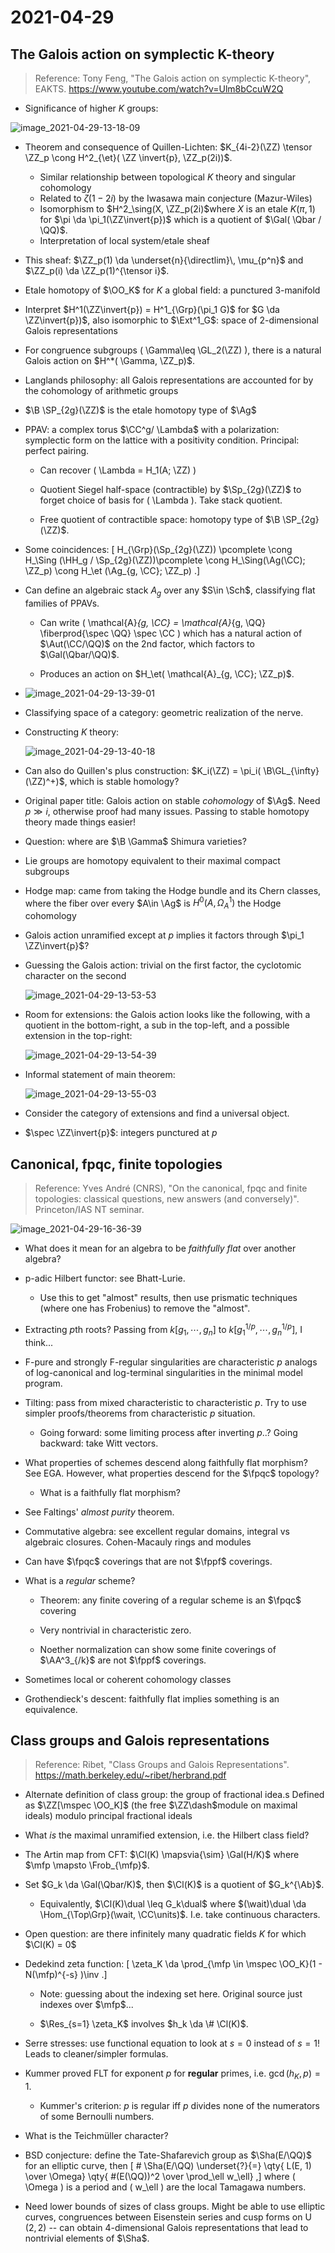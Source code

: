 # 2021-04-29

## The Galois action on symplectic K-theory

> Reference: Tony Feng, "The Galois action on symplectic K-theory", EAKTS. <https://www.youtube.com/watch?v=Ulm8bCcuW2Q>

- Significance of higher $K$ groups:

![image_2021-04-29-13-18-09](figures/image_2021-04-29-13-18-09.png)

- Theorem and consequence of Quillen-Lichten: $K_{4i-2}(\ZZ) \tensor \ZZ_p \cong H^2_{\et}( \ZZ \invert{p}, \ZZ_p(2i))$.
  - Similar relationship between topological $K$ theory and singular cohomology
  - Related to $\zeta(1-2i)$ by the Iwasawa main conjecture (Mazur-Wiles)
  - Isomorphism to $H^2_\sing(X, \ZZ_p(2i)$where $X$ is an etale $K(\pi, 1)$ for $\pi \da \pi_1(\ZZ\invert{p})$ which is a quotient of $\Gal( \Qbar / \QQ)$.
  - Interpretation of local system/etale sheaf 

- This sheaf: $\ZZ_p(1) \da \underset{n}{\directlim}\, \mu_{p^n}$ and $\ZZ_p(i) \da \ZZ_p(1)^{\tensor i}$.

- Etale homotopy of $\OO_K$ for $K$ a global field: a punctured 3-manifold
- Interpret $H^1(\ZZ\invert{p}) = H^1_{\Grp}(\pi_1 G)$ for $G \da \ZZ\invert{p})$, also isomorphic to $\Ext^1_G$: space of 2-dimensional Galois representations

- For congruence subgroups \( \Gamma\leq \GL_2(\ZZ) \), there is a natural Galois action on $H^*( \Gamma, \ZZ_p)$.

- Langlands philosophy: all Galois representations are accounted for by the cohomology of arithmetic groups

- $\B \SP_{2g}(\ZZ)$ is the etale homotopy type of $\Ag$

- PPAV: a complex torus $\CC^g/ \Lambda$ with a polarization: symplectic form on the lattice with a positivity condition.
  Principal: perfect pairing.

  - Can recover \( \Lambda = H_1(A; \ZZ) \) 
  - Quotient Siegel half-space (contractible) by $\Sp_{2g}(\ZZ)$ to forget choice of basis for \( \Lambda \).
  Take stack quotient.

  - Free quotient of contractible space: homotopy type of $\B \SP_{2g}(\ZZ)$.

- Some coincidences:
\[
H_{\Grp}(\Sp_{2g}(\ZZ)) \pcomplete
\cong
H_\Sing (\HH_g / \Sp_{2g}(\ZZ))\pcomplete
\cong
H_\Sing(\Ag(\CC); \ZZ_p)
\cong 
H_\et (\Ag_{g, \CC}; \ZZ_p)
.\]

- Can define an algebraic stack $A_g$ over any $S\in \Sch$, classifying flat families of PPAVs.
  - Can write \( \mathcal{A}_{g, \CC} = \mathcal{A}_{g, \QQ} \fiberprod{\spec \QQ} \spec \CC    \) which has a natural action of $\Aut(\CC/\QQ)$ on the 2nd factor, which factors to $\Gal(\Qbar/\QQ)$.

  - Produces an action on $H_\et( \mathcal{A}_{g, \CC}; \ZZ_p)$. 


- ![image_2021-04-29-13-39-01](figures/image_2021-04-29-13-39-01.png)

- Classifying space of a category: geometric realization of the nerve.

- Constructing $K$ theory:

  ![image_2021-04-29-13-40-18](figures/image_2021-04-29-13-40-18.png)

- Can also do Quillen's plus construction: $K_i(\ZZ) = \pi_i( \B\GL_{\infty}(\ZZ)^+)$, which is stable homology?

- Original paper title: Galois action on stable *cohomology* of $\Ag$.
  Need $p\gg i$, otherwise proof had many issues.
  Passing to stable homotopy theory made things easier!

- Question: where are $\B \Gamma$ Shimura varieties?

- Lie groups are homotopy equivalent to their maximal compact subgroups

- Hodge map: came from taking the Hodge bundle and its Chern classes, where the fiber over every $A\in \Ag$ is $H^0(A, \Omega_A^1)$ the Hodge cohomology

- Galois action unramified except at $p$ implies it factors through $\pi_1 \ZZ\invert{p}$?

- Guessing the Galois action: trivial on the first factor, the cyclotomic character on the second

  ![image_2021-04-29-13-53-53](figures/image_2021-04-29-13-53-53.png)

- Room for extensions: the Galois action looks like the following, with a quotient in the bottom-right, a sub in the top-left, and a possible extension in the top-right:

  ![image_2021-04-29-13-54-39](figures/image_2021-04-29-13-54-39.png)

- Informal statement of main theorem:

  ![image_2021-04-29-13-55-03](figures/image_2021-04-29-13-55-03.png)

- Consider the category of extensions and find a universal object.

- $\spec \ZZ\invert{p}$: integers punctured at $p$

## Canonical, fpqc, finite topologies

> Reference: Yves André (CNRS), "On the canonical, fpqc and finite topologies: classical questions, new answers (and conversely)". Princeton/IAS NT seminar.

![image_2021-04-29-16-36-39](figures/image_2021-04-29-16-36-39.png)

- What does it mean for an algebra to be *faithfully flat* over another algebra?

- p-adic Hilbert functor: see Bhatt-Lurie.

  - Use this to get "almost" results, then use prismatic techniques (where one has Frobenius) to remove the "almost".

- Extracting $p$th roots? 
  Passing from $k[g_1, \cdots, g_n]$ to $k[g_1^{1/p}, \cdots, g_n^{1/p}]$, I think...

- F-pure and strongly F-regular singularities are characteristic $p$ analogs of log-canonical and log-terminal singularities in the minimal model program.

- Tilting: pass from mixed characteristic to characteristic $p$.
  Try to use simpler proofs/theorems from characteristic $p$ situation.

  - Going forward: some limiting process after inverting $p$..?
    Going backward: take Witt vectors.
    

- What properties of schemes descend along faithfully flat morphism? See EGA.
  However, what properties descend for the $\fpqc$ topology?

  - What is a faithfully flat morphism?

- See Faltings' *almost purity* theorem.

- Commutative algebra: see excellent regular domains, integral vs algebraic closures.
  Cohen-Macauly rings and modules

- Can have $\fpqc$ coverings that are not $\fppf$ coverings.

- What is a *regular* scheme?

  - Theorem: any finite covering of a regular scheme is an $\fpqc$ covering

  - Very nontrivial in characteristic zero.

  - Noether normalization can show some finite coverings of $\AA^3_{/k}$ are not $\fppf$ coverings.

- Sometimes local or coherent cohomology classes

- Grothendieck's descent: faithfully flat implies something is an equivalence.

## Class groups and Galois representations

> Reference: Ribet, "Class Groups and Galois Representations". <https://math.berkeley.edu/~ribet/herbrand.pdf>

- Alternate definition of class group: the group of fractional idea.s
  Defined as $\ZZ[\mspec \OO_K]$ (the free $\ZZ\dash$module on maximal ideals) modulo principal fractional ideals

- What *is* the maximal unramified extension, i.e. the Hilbert class field?

- The Artin map from CFT: $\Cl(K) \mapsvia{\sim} \Gal(H/K)$ where $\mfp \mapsto \Frob_{\mfp}$.

- Set $G_k \da \Gal(\Qbar/K)$, then $\Cl(K)$ is a quotient of $G_k^{\Ab}$.

  - Equivalently, $\Cl(K)\dual \leq G_k\dual$ where $(\wait)\dual \da \Hom_{\Top\Grp}(\wait, \CC\units)$.
  I.e. take continuous characters.

- Open question: are there infinitely many quadratic fields $K$ for which $\Cl(K) = 0$

- Dedekind zeta function:
\[
\zeta_K \da \prod_{\mfp \in \mspec \OO_K}(1 - N(\mfp)^{-s} )\inv
.\]
  - Note: guessing about the indexing set here.
  Original source just indexes over $\mfp$...

  - $\Res_{s=1} \zeta_K$ involves $h_k \da \# \Cl(K)$.

- Serre stresses: use functional equation to look at $s=0$ instead of $s=1$!
  Leads to cleaner/simpler formulas.

- Kummer proved FLT for exponent $p$ for **regular** primes, i.e. $\gcd(h_K, p) = 1$.
  - Kummer's criterion: $p$ is regular iff $p$ divides none of the numerators of some Bernoulli numbers.

- What is the Teichmüller character?

- BSD conjecture: define the Tate-Shafarevich group as $\Sha(E/\QQ)$ for an elliptic curve, then
\[
\# \Sha(E/\QQ) \underset{?}{=} \qty{ L(E, 1) \over \Omega} \qty{ \#(E(\QQ))^2 \over \prod_\ell w_\ell}
,\]
  where \( \Omega \) is a period and \( w_\ell \) are the local Tamagawa numbers.

- Need lower bounds of sizes of class groups.
  Might be able to use elliptic curves, congruences between Eisenstein series and cusp forms on $\operatorname{U}(2, 2)$ -- can obtain 4-dimensional Galois representations that lead to nontrivial elements of $\Sha$.



